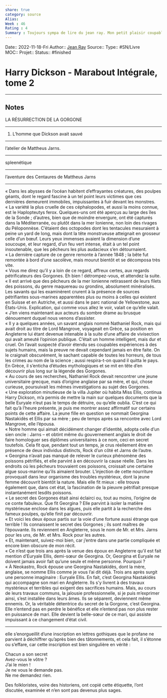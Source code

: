 ```yaml
---
share: true 
category: source
Alias:
Week : 46
Rating : 4
Summary : Toujours sympa de lire du jean ray. Mon petit plaisir coupable.
---
```

Date:: 2022-11-18-Fri
Author:: [Jean Ray](Jean%20Ray)
Source:: 
Type:: #SN/Livre  
MOC::
Projet:: 
Status::  #finished 

# Harry Dickson - Marabout Intégrale, tome 2 


***

## Notes

LA RÉSURRECTION DE LA GORGONE  
  
*****  
  
1. L’homme que Dickson avait sauvé  
  
*****  
  
l’atelier de Mattheus Jarns.  
  
*****  
  
spleenétique  
  
*****  
  
l’aventure des Centaures de Mattheus Jarns  
  
*****  
  
« Dans les abysses de l’océan habitent d’effrayantes créatures, des poulpes géants, dont le regard fascine à un tel point leurs victimes que ces dernières demeurent immobiles, impuissantes à fuir devant les monstres.  
« La variété la plus cruelle de ces céphalopodes, et aussi la moins connue, est le Haplopteutys ferox. Quelques-uns ont été aperçus au large des îles de la Sonde ; d’autres, bien que de moindre envergure, ont été capturés dans la Méditerranée, ou plutôt dans la mer Ionienne, non loin des rivages du Péloponnèse. C’étaient des octopodes dont les tentacules mesuraient à peine un yard de long, mais dont la tête monstrueuse atteignait en grosseur celle d’un bœuf. Leurs yeux immenses avaient la dimension d’une soucoupe, et leur regard, d’un feu vert intense, était à un tel point insoutenable, que les pêcheurs les plus audacieux s’en détournaient.  
« La dernière capture de ce genre remonte à l’année 1848 ; la bête fut remontée à bord d’une sacolève, mais mourut bientôt et se décomposa très vite.  
« Vous me direz qu’il y a loin de ce regard, affreux certes, aux regards pétrificateurs des Gorgones. Eh bien ! détrompez-vous, et attendez la suite.  
« Il est arrivé que des pêcheurs de la mer Ionienne retirassent de leurs filets des poissons, du genre maquereau ou grondins, absolument minéralisés. Les savants qui les examinèrent crurent à la présence de sources pétrifiantes sous-marines apparentées plus ou moins à celles qui existent en Suisse et en Autriche, et aussi dans le parc national de Yellowstone, aux États-Unis. Explication, qui comme vous allez le voir, valait ce qu’elle valait.  
« J’en viens maintenant aux acteurs du sombre drame au brusque dénouement duquel nous venons d’assister.  
« Il y a quelques années, un savant anglais nommé Nathaniel Rock, mais qui avait droit au titre de Lord Mangrove, voyageait en Grèce, sa position en Angleterre lui étant devenue intenable à la suite d’une affaire de vivisection qui avait ameuté l’opinion publique. C’était un homme intelligent, mais dur et cruel. On l’avait suspecté d’avoir étendu ses coupables expériences à des sujets humains, mais la preuve ne devait cependant jamais en être faite. On le craignait obscurément, le sachant capable de toutes les horreurs, de tous les crimes au nom de la science ; aussi respira-t-on quand il quitta le pays. En Grèce, il s’enticha d’études mythologiques et se mit en tête d’en découvrir plus long sur la légende des Gorgones.  
« Au cours de ses recherches, Nathaniel Rock devait rencontrer une jeune universitaire grecque, mais d’origine anglaise par sa mère, et qui, chose curieuse, poursuivait les mêmes investigations au sujet des Gorgones.  
« Une exploration minutieuse de la villa Jupiter où habita Miss Ellis, continua Harry Dickson, m’a permis de mettre la main sur quelques documents que la belle Euryale n’eut pas le temps de détruire, ou qu’elle oublia. C’est ce qui fait qu’à l’heure présente, je puis me montrer assez affirmatif sur certains points de cette affaire. La jeune fille en question se nommait Georgina Nastakidès et Ellis par sa mère ; peu de temps après sa rencontre avec Lord Mangrove, elle l’épousa.  
« Notre homme qui aimait décidément changer d’identité, adopta celle d’un sien oncle : Jarns – et obtint même du gouvernement anglais le droit de faire homologuer ses diplômes universitaires à ce nom, ceci en secret toutefois. Cela fit que, pendant tout un temps, je crus réellement être en présence de deux individus distincts, Rock d’un côté et Jarns de l’autre.  
« Georgina n’avait pas manqué de relever le curieux phénomène des poissons pétrifiés, et elle parvint à en découvrir la cause réelle. Dans les endroits où les pêcheurs trouvaient ces poissons, croissait une certaine algue sous-marine qu’ils aimaient brouter. L’injection de cette nourriture provoquait dans leur organisme des troubles mystérieux, dont la jeune femme découvrit bientôt la nature. Mais elle fit mieux : elle trouva également que, dans cet état, la fascination de la pieuvre pétrifiait presque instantanément lesdits poissons.  
« Le secret des Gorgones était ainsi éclairci ou, tout au moins, l’origine de ce conte fabuleux. Que fit Georgina ? Elle parvint à isoler la matière mystérieuse enclose dans les algues, puis elle partit à la recherche des fameux poulpes, qu’elle finit par découvrir.  
« Et voici les deux époux partis sur la voie d’une fortune aussi étrange que terrible ! Ils connaissent le secret des Gorgones ; ils sont maîtres de l’épouvante. Ils reviennent en Angleterre, sous le nom de Mr. et Mrs. Jarns pour les uns, de Mr. et Mrs. Rock pour les autres.  
« Et, maintenant, suivez-moi bien, car j’entre dans une partie compliquée et encore bien obscure de mon récit.  
« Ce n’est que trois ans après la venue des époux en Angleterre qu’il est fait mention d’Euryale Ellis, demi-sœur de Georgina. Or, Georgina et Euryale ne doivent jamais avoir fait qu’une seule et même personne. Pourquoi ?  
« À Neokastro, Rock épouse une Georgina Nastakidès, dont la mère, anglaise, se nomme Ellis comme je vous l’ai dit déjà. Trois ans après surgit une personne imaginaire : Euryale Ellis. En fait, c’est Georgina Nastakidès qui accompagne son mari en Angleterre. Ils s’y livrent à des travaux mystérieux et terribles qui exigent des sacrifices humains. Mais, au cours de leurs travaux communs, la jalousie professionnelle, si je puis m’exprimer ainsi, s’est installée dans leurs âmes. Ils se séparent, deviennent même ennemis. Or, la véritable détentrice du secret de la Gorgone, c’est Georgina. Elle n’entend pas en perdre le bénéfice et elle n’entend pas non plus rester en puissance de mari. Elle devient la belle-sœur de ce mari, qui assiste impuissant à ce changement d’état civil.  
  
*****  
  
elle s’enorgueillit d’une inscription en lettres gothiques que le profane ne parvient à déchiffrer qu’après bien des tâtonnements, et cela fait, il s’étonne ou s’effare, car cette inscription est bien singulière en vérité :  
  
Chacun a son secret  
Avez-vous le vôtre ?  
J’ai le mien !  
Je ne vous le demande pas.  
Ne me demandez rien.  
  
Des folkloristes, voire des historiens, ont copié cette étiquette, l’ont discutée, examinée et n’en sont pas devenus plus sages.